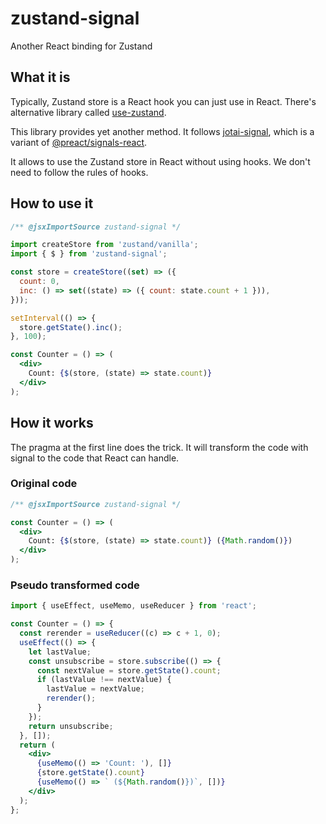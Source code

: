 # zustand-signal

Another React binding for Zustand

## What it is

Typically, Zustand store is a React hook you can just use in React.
There's alternative library called [use-zustand](https://github.com/dai-shi/use-zustand).

This library provides yet another method.
It follows [jotai-signal](https://github.com/jotai-labs/jotai-signal),
which is a variant of [@preact/signals-react](https://www.npmjs.com/package/@preact/signals-react).

It allows to use the Zustand store in React without using hooks.
We don't need to follow the rules of hooks.

## How to use it

```jsx
/** @jsxImportSource zustand-signal */

import createStore from 'zustand/vanilla';
import { $ } from 'zustand-signal';

const store = createStore((set) => ({
  count: 0,
  inc: () => set((state) => ({ count: state.count + 1 })),
}));

setInterval(() => {
  store.getState().inc();
}, 100);

const Counter = () => (
  <div>
    Count: {$(store, (state) => state.count)}
  </div>
);
```

## How it works

The pragma at the first line does the trick.
It will transform the code with signal to the code that React can handle.

### Original code

```jsx
/** @jsxImportSource zustand-signal */

const Counter = () => (
  <div>
    Count: {$(store, (state) => state.count)} ({Math.random()})
  </div>
);
```

### Pseudo transformed code

```jsx
import { useEffect, useMemo, useReducer } from 'react';

const Counter = () => {
  const rerender = useReducer((c) => c + 1, 0);
  useEffect(() => {
    let lastValue;
    const unsubscribe = store.subscribe(() => {
      const nextValue = store.getState().count;
      if (lastValue !== nextValue) {
        lastValue = nextValue;
        rerender();
      }
    });
    return unsubscribe;
  }, []);
  return (
    <div>
      {useMemo(() => 'Count: '), []}
      {store.getState().count}
      {useMemo(() => ` (${Math.random()})`, [])}
    </div>
  );
};
```
